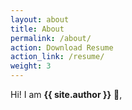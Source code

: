 ```yaml
---
layout: about
title: About
permalink: /about/
action: Download Resume
action_link: /resume/
weight: 3
---
```


Hi! I am **{{ site.author }}** :wave:,<br>